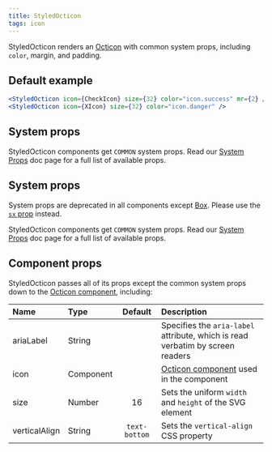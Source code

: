 ```yaml
---
title: StyledOcticon
tags: icon
---
```


StyledOcticon renders an [Octicon](https://octicons.github.com) with common system props, including `color`, margin, and padding.

## Default example

```jsx live
<StyledOcticon icon={CheckIcon} size={32} color="icon.success" mr={2} />
<StyledOcticon icon={XIcon} size={32} color="icon.danger" />
```

## System props

StyledOcticon components get `COMMON` system props. Read our [System Props](/system-props) doc page for a full list of available props.

## System props

<Note variant="warning">

System props are deprecated in all components except [Box](/Box). Please use the [`sx` prop](/overriding-styles) instead.

</Note>

StyledOcticon components get `COMMON` system props. Read our [System Props](/system-props) doc page for a full list of available props.

## Component props

StyledOcticon passes all of its props except the common system props down to the [Octicon component](https://github.com/primer/octicons/tree/master/lib/octicons_react#usage), including:

| Name          | Type      |    Default    | Description                                                                                                  |
| :------------ | :-------- | :-----------: | :----------------------------------------------------------------------------------------------------------- |
| ariaLabel     | String    |               | Specifies the `aria-label` attribute, which is read verbatim by screen readers                               |
| icon          | Component |               | [Octicon component](https://github.com/primer/octicons/tree/master/lib/octicons_react) used in the component |
| size          | Number    |      16       | Sets the uniform `width` and `height` of the SVG element                                                     |
| verticalAlign | String    | `text-bottom` | Sets the `vertical-align` CSS property                                                                       |
